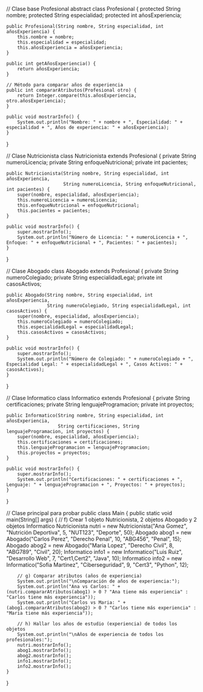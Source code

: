 // Clase base Profesional
abstract class Profesional {
    protected String nombre;
    protected String especialidad;
    protected int añosExperiencia;

    public Profesional(String nombre, String especialidad, int añosExperiencia) {
        this.nombre = nombre;
        this.especialidad = especialidad;
        this.añosExperiencia = añosExperiencia;
    }

    public int getAñosExperiencia() {
        return añosExperiencia;
    }

    // Método para comparar años de experiencia
    public int compararAtributos(Profesional otro) {
        return Integer.compare(this.añosExperiencia, otro.añosExperiencia);
    }

    public void mostrarInfo() {
        System.out.println("Nombre: " + nombre + ", Especialidad: " + especialidad + ", Años de experiencia: " + añosExperiencia);
    }
}

// Clase Nutricionista
class Nutricionista extends Profesional {
    private String numeroLicencia;
    private String enfoqueNutricional;
    private int pacientes;

    public Nutricionista(String nombre, String especialidad, int añosExperiencia,
                         String numeroLicencia, String enfoqueNutricional, int pacientes) {
        super(nombre, especialidad, añosExperiencia);
        this.numeroLicencia = numeroLicencia;
        this.enfoqueNutricional = enfoqueNutricional;
        this.pacientes = pacientes;
    }

    public void mostrarInfo() {
        super.mostrarInfo();
        System.out.println("Número de Licencia: " + numeroLicencia + ", Enfoque: " + enfoqueNutricional + ", Pacientes: " + pacientes);
    }
}

// Clase Abogado
class Abogado extends Profesional {
    private String numeroColegiado;
    private String especialidadLegal;
    private int casosActivos;

    public Abogado(String nombre, String especialidad, int añosExperiencia,
                   String numeroColegiado, String especialidadLegal, int casosActivos) {
        super(nombre, especialidad, añosExperiencia);
        this.numeroColegiado = numeroColegiado;
        this.especialidadLegal = especialidadLegal;
        this.casosActivos = casosActivos;
    }

    public void mostrarInfo() {
        super.mostrarInfo();
        System.out.println("Número de Colegiado: " + numeroColegiado + ", Especialidad Legal: " + especialidadLegal + ", Casos Activos: " + casosActivos);
    }
}

// Clase Informatico
class Informatico extends Profesional {
    private String certificaciones;
    private String lenguajeProgramacion;
    private int proyectos;

    public Informatico(String nombre, String especialidad, int añosExperiencia,
                       String certificaciones, String lenguajeProgramacion, int proyectos) {
        super(nombre, especialidad, añosExperiencia);
        this.certificaciones = certificaciones;
        this.lenguajeProgramacion = lenguajeProgramacion;
        this.proyectos = proyectos;
    }

    public void mostrarInfo() {
        super.mostrarInfo();
        System.out.println("Certificaciones: " + certificaciones + ", Lenguaje: " + lenguajeProgramacion + ", Proyectos: " + proyectos);
    }
}

// Clase principal para probar
public class Main {
    public static void main(String[] args) {
        // f) Crear 1 objeto Nutricionista, 2 objetos Abogado y 2 objetos Informatico
        Nutricionista nutri = new Nutricionista("Ana Gomez", "Nutrición Deportiva", 5, "NUT123", "Deporte", 50);
        Abogado abog1 = new Abogado("Carlos Perez", "Derecho Penal", 10, "ABG456", "Penal", 15);
        Abogado abog2 = new Abogado("Maria Lopez", "Derecho Civil", 8, "ABG789", "Civil", 20);
        Informatico info1 = new Informatico("Luis Ruiz", "Desarrollo Web", 7, "Cert1,Cert2", "Java", 10);
        Informatico info2 = new Informatico("Sofia Martinez", "Ciberseguridad", 9, "Cert3", "Python", 12);

        // g) Comparar atributos (años de experiencia)
        System.out.println("\nComparación de años de experiencia:");
        System.out.println("Ana vs Carlos: " + (nutri.compararAtributos(abog1) > 0 ? "Ana tiene más experiencia" : "Carlos tiene más experiencia"));
        System.out.println("Carlos vs Maria: " + (abog1.compararAtributos(abog2) > 0 ? "Carlos tiene más experiencia" : "Maria tiene más experiencia"));

        // h) Hallar los años de estudio (experiencia) de todos los objetos
        System.out.println("\nAños de experiencia de todos los profesionales:");
        nutri.mostrarInfo();
        abog1.mostrarInfo();
        abog2.mostrarInfo();
        info1.mostrarInfo();
        info2.mostrarInfo();
    }
}
